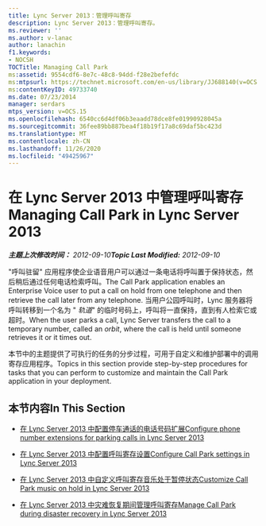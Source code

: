 ```yaml
---
title: Lync Server 2013：管理呼叫寄存
description: Lync Server 2013：管理呼叫寄存。
ms.reviewer: ''
ms.author: v-lanac
author: lanachin
f1.keywords:
- NOCSH
TOCTitle: Managing Call Park
ms:assetid: 9554cdf6-8e7c-48c8-94dd-f28e2befefdc
ms:mtpsurl: https://technet.microsoft.com/en-us/library/JJ688140(v=OCS.15)
ms:contentKeyID: 49733740
ms.date: 07/23/2014
manager: serdars
mtps_version: v=OCS.15
ms.openlocfilehash: 6540cc6d4df06b3eaadd78dce8fe01990928045a
ms.sourcegitcommit: 36fee89bb887bea4f18b19f17a8c69daf5bc423d
ms.translationtype: MT
ms.contentlocale: zh-CN
ms.lasthandoff: 11/26/2020
ms.locfileid: "49425967"
---
```

# <a name="managing-call-park-in-lync-server-2013"></a><span data-ttu-id="ee1d6-103">在 Lync Server 2013 中管理呼叫寄存</span><span class="sxs-lookup"><span data-stu-id="ee1d6-103">Managing Call Park in Lync Server 2013</span></span>

<div data-xmlns="http://www.w3.org/1999/xhtml">

<div class="topic" data-xmlns="http://www.w3.org/1999/xhtml" data-msxsl="urn:schemas-microsoft-com:xslt" data-cs="https://msdn.microsoft.com/">

<div data-asp="https://msdn2.microsoft.com/asp">



</div>

<div id="mainSection">

<div id="mainBody"><span data-ttu-id="ee1d6-104">

<span> </span></span><span class="sxs-lookup"><span data-stu-id="ee1d6-104">

<span> </span></span></span>

<span data-ttu-id="ee1d6-105">_**主题上次修改时间：** 2012-09-10_</span><span class="sxs-lookup"><span data-stu-id="ee1d6-105">_**Topic Last Modified:** 2012-09-10_</span></span>

<span data-ttu-id="ee1d6-106">"呼叫驻留" 应用程序使企业语音用户可以通过一条电话将呼叫置于保持状态，然后稍后通过任何电话检索呼叫。</span><span class="sxs-lookup"><span data-stu-id="ee1d6-106">The Call Park application enables an Enterprise Voice user to put a call on hold from one telephone and then retrieve the call later from any telephone.</span></span> <span data-ttu-id="ee1d6-107">当用户公园呼叫时，Lync 服务器将呼叫转移到一个名为 " *轨道*" 的临时号码上，呼叫将一直保持，直到有人检索它或超时。</span><span class="sxs-lookup"><span data-stu-id="ee1d6-107">When the user parks a call, Lync Server transfers the call to a temporary number, called an *orbit*, where the call is held until someone retrieves it or it times out.</span></span>

<span data-ttu-id="ee1d6-108">本节中的主题提供了可执行的任务的分步过程，可用于自定义和维护部署中的调用寄存应用程序。</span><span class="sxs-lookup"><span data-stu-id="ee1d6-108">Topics in this section provide step-by-step procedures for tasks that you can perform to customize and maintain the Call Park application in your deployment.</span></span>

<div>

## <a name="in-this-section"></a><span data-ttu-id="ee1d6-109">本节内容</span><span class="sxs-lookup"><span data-stu-id="ee1d6-109">In This Section</span></span>

  - [<span data-ttu-id="ee1d6-110">在 Lync Server 2013 中配置停车通话的电话号码扩展</span><span class="sxs-lookup"><span data-stu-id="ee1d6-110">Configure phone number extensions for parking calls in Lync Server 2013</span></span>](lync-server-2013-configure-phone-number-extensions-for-parking-calls.md)

  - [<span data-ttu-id="ee1d6-111">在 Lync Server 2013 中配置呼叫寄存设置</span><span class="sxs-lookup"><span data-stu-id="ee1d6-111">Configure Call Park settings in Lync Server 2013</span></span>](lync-server-2013-configure-call-park-settings.md)

  - [<span data-ttu-id="ee1d6-112">在 Lync Server 2013 中自定义呼叫寄存音乐处于暂停状态</span><span class="sxs-lookup"><span data-stu-id="ee1d6-112">Customize Call Park music on hold in Lync Server 2013</span></span>](lync-server-2013-customize-call-park-music-on-hold.md)

  - [<span data-ttu-id="ee1d6-113">在 Lync Server 2013 中灾难恢复期间管理呼叫寄存</span><span class="sxs-lookup"><span data-stu-id="ee1d6-113">Manage Call Park during disaster recovery in Lync Server 2013</span></span>](lync-server-2013-manage-call-park-during-disaster-recovery.md)

<span data-ttu-id="ee1d6-114"></div>

</div>

<span> </span>

</div>

</div>

</span><span class="sxs-lookup"><span data-stu-id="ee1d6-114"></div>

</div>

<span> </span>

</div>

</div>

</span></span></div>

